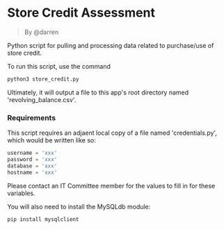 # Store Credit Assessment
> By @darren

Python script for pulling and processing data related to purchase/use of store credit.

To run this script, use the command

``` sh
python3 store_credit.py
```

Ultimately, it will output a file to this app's root directory named 'revolving_balance.csv'.

### Requirements

This script requires an adjaent local copy of a file named 'credentials.py', which would be written like so:

``` py
username = 'xxx'
password = 'xxx'
database = 'xxx'
hostname = 'xxx'
```

Please contact an IT Committee member for the values to fill in for these variables.

You will also need to install the MySQLdb module:

``` sh
pip install mysqlclient
```